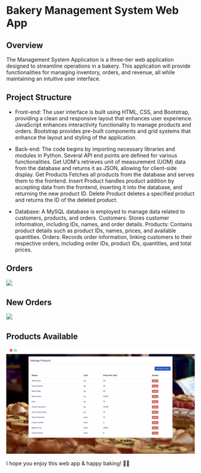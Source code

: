 # Bakery Management System Web App

## Overview

The Management System Application is a three-tier web application designed to streamline operations in a bakery. This application will provide functionalities for managing inventory, orders, and revenue, all while maintaining an intuitive user interface.

## Project Structure


- Front-end: The user interface is built using HTML, CSS, and Bootstrap, providing a clean and responsive layout that enhances user experience. JavaScript enhances interactivity functionality to manage products and orders. Bootstrap provides pre-built components and grid systems that enhance the layout and styling of the application.


- Back-end: The code begins by importing necessary libraries and modules in Python. Several API end points are defined for various functionalities. Get UOM's retrieves unit of measurement (UOM) data from the database and returns it as JSON, allowing for client-side display. Get Products Fetches all products from the database and serves them to the frontend. Insert Product handles product addition by accepting data from the frontend, inserting it into the database, and returning the new product ID. Delete Product deletes a specified product and returns the ID of the deleted product.


- Database: A MySQL database is employed to manage data related to customers, products, and orders. 
Customers: Stores customer information, including IDs, names, and order details.
Products: Contains product details such as product IDs, names, prices, and available quantities.
Orders: Records order information, linking customers to their respective orders, including order IDs, product IDs, quantities, and total prices.


## Orders
![](orders.png)

## New Orders
![](neworder.png)

## Products Available
![](products.png)


I hope you enjoy this web app & happy baking! 🍞🥐
